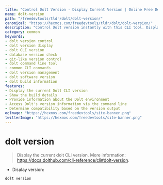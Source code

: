 ```yaml
---
title: "Control Dolt Version - Display Current Version | Online Free DevTools by Hexmos"
name: dolt-version
path: "/freedevtools/tldr/dolt/dolt-version/"
canonical: "https://hexmos.com/freedevtools/tldr/dolt/dolt-version/"
description: "Control Dolt version instantly with this CLI tool. Display the current Dolt CLI version and related build information. Free online tool, no registration required."
category: common
keywords:
- dolt version control
- dolt version display
- dolt CLI version
- database version check
- git-like version control
- dolt command line tool
- common CLI commands
- dolt version management
- dolt software version
- dolt build information
features:
- Display the current Dolt CLI version
- Show the build details
- Provide information about the Dolt environment
- Access Dolt's version information via the command line
- Determine compatibility based on the version output
ogImage: "https://hexmos.com/freedevtools/site-banner.png"
twitterImage: "https://hexmos.com/freedevtools/site-banner.png"
---
```


# dolt version

> Display the current dolt CLI version.
> More information: <https://docs.dolthub.com/cli-reference/cli#dolt-version>.

- Display version:

`dolt version`
